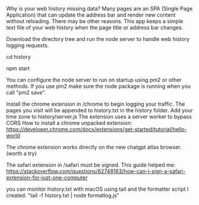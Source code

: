 Why is your web history missing data?  Many pages are an SPA (Single Page Application)
that can update the address bar and render new content without reloading.
There may be other reasons.
This app keeps a simple text file of your web history when the page title or address bar changes.  

Download the directory tree and run the node server to handle web history logging requests.

cd history

npm start

You can configure the node server to run on startup using pm2 or other methods.
If you use pm2 make sure the node package is running when you call "pm2 save".

Install the chrome extension in /chrome to begin logging your traffic.
The pages you visit will be appended to history.txt in the history folder.
Add your time zone to history/server.js
The extension uses a server worker to bypass CORS
How to install a chrome unpacked extension: https://developer.chrome.com/docs/extensions/get-started/tutorial/hello-world

The chrome extension works directly on the new chatgpt atlas browser. (worth a try)

The safari extension in /safari must be signed.  This guide helped me: https://stackoverflow.com/questions/62748163/how-can-i-sign-a-safari-extension-for-just-one-computer

you can monitor history.txt with macOS using tail and the formatter script I created.
"tail -f history.txt | node formatlog.js"
